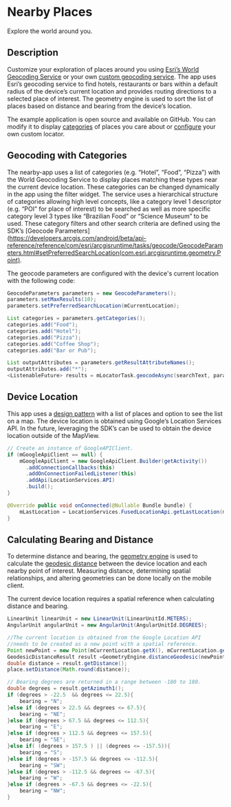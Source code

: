 # Nearby Places
Explore the world around you.

## Description
Customize your exploration of places around you using [Esri’s World Geocoding Service](https://developers.arcgis.com/features/geocoding/) or your own [custom geocoding service](http://desktop.arcgis.com/en/arcmap/latest/manage-data/geocoding/the-geocoding-workflow.htm). The app uses Esri’s geocoding service to find hotels, restaurants or bars within a default radius of the device’s current location and provides routing directions to a selected place of interest. The geometry engine is used to sort the list of places based on distance and bearing from the device’s location.

The example application is open source and available on GitHub. You can modify it to display [categories](https://developers.arcgis.com/rest/geocode/api-reference/geocoding-category-filtering.htm) of places you care about or [configure](http://desktop.arcgis.com/en/arcmap/latest/manage-data/geocoding/creating-an-address-locator.htm) your own custom locator.

## Geocoding with Categories
The nearby-app uses a list of categories (e.g. “Hotel”, “Food”, “Pizza”) with the World Geocoding Service to display places matching these types near the current device location. These categories can be changed dynamically in the app using the filter widget. The service uses a hierarchical structure of categories allowing high level concepts, like a category level 1 descriptor (e.g. “POI” for place of interest) to be searched as well as more specific category level 3 types like “Brazilian Food” or “Science Museum” to be used. These category filters and other search criteria are defined using the SDK’s [Geocode Parameters](https://developers.arcgis.com/android/beta/api-reference/reference/com/esri/arcgisruntime/tasks/geocode/GeocodeParameters.html#setPreferredSearchLocation(com.esri.arcgisruntime.geometry.Point).

The geocode parameters are configured with the device's current location with the following code:

```java
GeocodeParameters parameters = new GeocodeParameters();
parameters.setMaxResults(10);
parameters.setPreferredSearchLocation(mCurrentLocation);

List categories = parameters.getCategories();
categories.add("Food");
categories.add("Hotel");
categories.add("Pizza");
categories.add("Coffee Shop");
categories.add("Bar or Pub");

List outputAttributes = parameters.getResultAttributeNames();
outputAttributes.add("*");
<ListenableFuture> results = mLocatorTask.geocodeAsync(searchText, parameters);
```

## Device Location
This app uses a [design pattern](https://developers.arcgis.com/android/guide/determine-your-app-map-pattern.htm#ESRI_SECTION1_58C46384E3484890A47629F8F12E6EF5) with a list of places and option to see the list on a map. The device location is obtained using Google’s Location Services API. In the future, leveraging the SDK’s can be used to obtain the device location outside of the MapView.

```java
// Create an instance of GoogleAPIClient.
if (mGoogleApiClient == null) {
    mGoogleApiClient = new GoogleApiClient.Builder(getActivity())
      .addConnectionCallbacks(this)
      .addOnConnectionFailedListener(this)
      .addApi(LocationServices.API)
      .build();
}

@Override public void onConnected(@Nullable Bundle bundle) {
    mLastLocation = LocationServices.FusedLocationApi.getLastLocation(mGoogleApiClient);
}
```

## Calculating Bearing and Distance
To determine distance and bearing, the [geometry engine](https://developers.arcgis.com/android/guide/geometry-operations.htm#GUID-D2E69684-B294-4725-87DA-3546BDDDFE0B) is used to calculate the [geodesic distance](https://geonet.esri.com/groups/coordinate-reference-systems/blog/2014/09/01/geodetic-distances-how-long-is-that-line-again) between the device location and each nearby point of interest. Measuring distance, determining spatial relationships, and altering geometries can be done locally on the mobile client.

The current device location requires a spatial reference when calculating distance and bearing.

```java
LinearUnit linearUnit = new LinearUnit(LinearUnitId.METERS);
AngularUnit angularUnit = new AngularUnit(AngularUnitId.DEGREES);

//The current location is obtained from the Google Location API 
//needs to be created as a new point with a spatial reference.
Point newPoint = new Point(mCurrentLocation.getX(), mCurrentLocation.getY(), place.getLocation().getSpatialReference() );
GeodesicDistanceResult result =GeometryEngine.distanceGeodesic(newPoint, place.getLocation(),linearUnit, angularUnit, GeodeticCurveType.GEODESIC);
double distance = result.getDistance();
place.setDistance(Math.round(distance));

// Bearing degrees are returned in a range between -180 to 180.
double degrees = result.getAzimuth1();
if (degrees > -22.5  && degrees <= 22.5){
    bearing = "N";
}else if (degrees > 22.5 && degrees <= 67.5){
    bearing = "NE";
}else if (degrees > 67.5 && degrees <= 112.5){
    bearing = "E";
}else if (degrees > 112.5 && degrees <= 157.5){
    bearing = "SE";
}else if( (degrees > 157.5 ) || (degrees <= -157.5)){
    bearing = "S";
}else if (degrees > -157.5 && degrees <= -112.5){
    bearing = "SW";
}else if (degrees > -112.5 && degrees <= -67.5){
    bearing = "W";
}else if (degrees > -67.5 && degrees <= -22.5){
    bearing = "NW";
}
```

